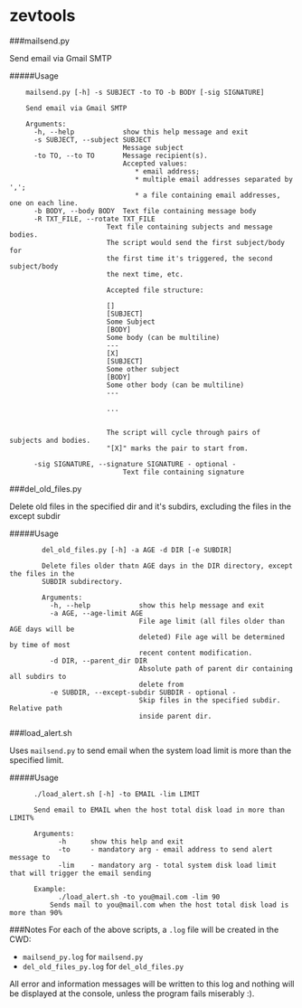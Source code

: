 zevtools
========



###mailsend.py

Send email via Gmail SMTP


#####Usage

```
    mailsend.py [-h] -s SUBJECT -to TO -b BODY [-sig SIGNATURE]

    Send email via Gmail SMTP

    Arguments:
      -h, --help            show this help message and exit
      -s SUBJECT, --subject SUBJECT
                            Message subject
      -to TO, --to TO       Message recipient(s). 
                            Accepted values: 
                               * email address; 
                               * multiple email addresses separated by ',';
                               * a file containing email addresses, one on each line.
      -b BODY, --body BODY  Text file containing message body
      -R TXT_FILE, --rotate TXT_FILE
                        Text file containing subjects and message bodies. 
                        The script would send the first subject/body for 
                        the first time it's triggered, the second subject/body 
                        the next time, etc.
                        
                        Accepted file structure:
                        
                        []
                        [SUBJECT]
                        Some Subject
                        [BODY]
                        Some body (can be multiline)
                        ---
                        [X]
                        [SUBJECT]
                        Some other subject
                        [BODY]
                        Some other body (can be multiline)
                        ---
       
                        ...
                        
         
                        The script will cycle through pairs of subjects and bodies. 
                        "[X]" marks the pair to start from.

      -sig SIGNATURE, --signature SIGNATURE - optional -
                            Text file containing signature

```



###del_old_files.py

Delete old files in the specified dir and it's subdirs, excluding the files in
the except subdir

#####Usage

```
        del_old_files.py [-h] -a AGE -d DIR [-e SUBDIR]

        Delete files older thatn AGE days in the DIR directory, except the files in the 
        SUBDIR subdirectory.

        Arguments:
          -h, --help            show this help message and exit
          -a AGE, --age-limit AGE
                                File age limit (all files older than AGE days will be
                                deleted) File age will be determined by time of most
                                recent content modification.
          -d DIR, --parent_dir DIR
                                Absolute path of parent dir containing all subdirs to
                                delete from
          -e SUBDIR, --except-subdir SUBDIR - optional -
                                Skip files in the specified subdir. Relative path
                                inside parent dir.
```


###load_alert.sh

Uses ```mailsend.py``` to send email when the system load limit is more than the specified limit.

#####Usage

```
      ./load_alert.sh [-h] -to EMAIL -lim LIMIT
      
      Send email to EMAIL when the host total disk load in more than LIMIT%

      Arguments:
            -h      show this help and exit
            -to     - mandatory arg - email address to send alert message to
            -lim    - mandatory arg - total system disk load limit that will trigger the email sending

      Example:
            ./load_alert.sh -to you@mail.com -lim 90
          Sends mail to you@mail.com when the host total disk load is more than 90%
```


###Notes
For each of the above scripts, a ```.log``` file will be created in the CWD:
 * ```mailsend_py.log``` for ```mailsend.py``` 
 * ```del_old_files_py.log``` for ```del_old_files.py```

All error and information messages will be written to this log and nothing will be displayed at the console, unless the program fails miserably :).

